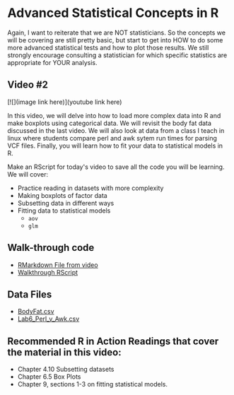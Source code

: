# Advanced Statistical Concepts in R

Again, I want to reiterate that we are NOT statisticians. So the concepts we will be covering are still pretty basic, but start to get into HOW to do some more advanced statistical tests and how to plot those results. We still strongly encourage consulting a statistician for which specific statistics are appropriate for YOUR analysis.

## Video #2

[![](image link here)](youtube link here)

In this video, we will delve into how to load more complex data into R and make boxplots using categorical data. We will revisit the body fat data discussed in the last video. We will also look at data from a class I teach in linux where students compare perl and awk sytem run times for parsing VCF files. Finally, you will learn how to fit your data to statistical models in R.

Make an RScript for today's video to save all the code you will be learning. We will cover:

* Practice reading in datasets with more complexity
* Making boxplots of factor data
* Subsetting data in different ways
* Fitting data to statistical models
    + `aov`
    + `glm`

## Walk-through code

* [RMarkdown File from video](https://github.com/StevisonLab/R-Mini-Course/blob/main/datafiles/4.04.Advanced_Statistical_Concepts_in_R.Rmd)
* [Walkthrough RScript](https://github.com/StevisonLab/R-Mini-Course/blob/main/datafiles/walkthrough2.R)

## Data Files

* [BodyFat.csv](https://github.com/StevisonLab/R-Mini-Course/blob/main/datafiles/BodyFat.csv)
* [Lab6_Perl_v_Awk.csv](https://github.com/StevisonLab/R-Mini-Course/blob/main/datafiles/Lab6_Perl_v_Awk.csv)

## Recommended R in Action Readings that cover the material in this video:
* Chapter 4.10 Subsetting datasets
* Chapter 6.5 Box Plots
* Chapter 9, sections 1-3 on fitting statistical models.
